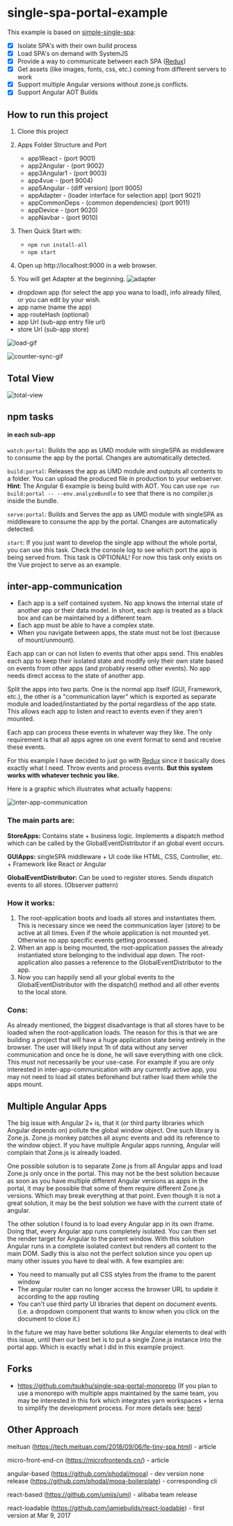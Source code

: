 # single-spa-portal-example
    
This example is based on [simple-single-spa](https://github.com/CanopyTax/single-spa):

- [x] Isolate SPA's with their own build process
- [x] Load SPA's on demand with SystemJS
- [x] Provide a way to communicate between each SPA ([Redux](https://redux.js.org/))
- [x] Get assets (like images, fonts, css, etc.) coming from different servers to work
- [x] Support multiple Angular versions without zone.js conflicts.
- [x] Support Angular AOT Builds

## How to run this project

1. Clone this project
2. Apps Folder Structure and Port
    
    - app1React - (port 9001)
    - app2Angular - (port 9002)
    - app3Angular1 - (port 9003)
    - app4vue - (port 9004)
    - app5Angular - (diff version) (port 9005)
    - appAdapter  -  (loader interface for selection app) (port 9021)
    - appCommonDeps - (common dependencies) (port 9011)
    - appDevice - (port 9020)
    - appNavbar - (port 9010)
    
  
3. Then Quick Start with:
   - `npm run install-all`
   - `npm start`
4. Open up http://localhost:9000 in a web browser.

5. You will get Adapter at the beginning.
![adapter](docs/adapter.png "adapter")

- dropdown app (for select the app you wana to load), info already filled, or you can edit by your wish.
- app name (name the app)
- app routeHash (optional)
- app Url (sub-app entry file url)
- store Url (sub-app store)


![load-gif](docs/load-gif.gif "load-gif")

![counter-sync-gif](docs/counter-communication.gif "counter-sync-gif")

## Total View
![total-view](docs/total-view.jpg "total-view")

## npm tasks

 #### in each sub-app
 
`watch:portal`: Builds the app as UMD module with singleSPA as middleware to consume the app by the portal. Changes are automatically detected.

`build:portal`: Releases the app as UMD module and outputs all contents to a folder. You can upload the produced file in production to your webserver. **Hint**: The Angular 6 example is being build with AOT. You can use `npm run build:portal -- --env.analyzeBundle` to see that there is no compiler.js inside the bundle.

`serve:portal`: Builds and Serves the app as UMD module with singleSPA as middleware to consume the app by the portal. Changes are automatically detected.

`start`: If you just want to develop the single app without the whole portal, you can use this task. Check the console log to see which port the app is being served from. This task is OPTIONAL! For now this task only exists on the Vue project to serve as an example.

## inter-app-communication

- Each app is a self contained system. No app knows the internal state of another app or their data model. In short, each app is treated as a black box and can be maintained by a different team. 
- Each app must be able to have a complex state. 
- When you navigate between apps, the state must not be lost (because of mount/unmount).

Each app can or can not listen to events that other apps send. This enables each app to keep their isolated state and modify only their own state based on events from other apps (and probably resend other events). No app needs direct access to the state of another app.

Split the apps into two parts. One is the normal app itself (GUI, Framework, etc.), the other is a "communication layer" which is exported as separate module and loaded/instantiated by the portal regardless of the app state. This allows each app to listen and react to events even if they aren't mounted.

Each app can process these events in whatever way they like. The only requirement is that all apps agree on one event format to send and receive these events.

For this example I have decided to just go with [Redux](https://redux.js.org/) since it basically does exactly what I need. Throw events and process events. **But this system works with whatever technic you like.**

Here is a graphic which illustrates what actually happens:

![inter-app-communication](docs/inter-app-communication.jpg "inter-app-communication")

### The main parts are:

**StoreApps:** Contains state + business logic. Implements a dispatch method which can be called by the GlobalEventDistributor if an global event occurs.

**GUIApps:** singleSPA middleware + UI code like HTML, CSS, Controller, etc. + Framework like React or Angular

**GlobalEventDistributor:** Can be used to register stores. Sends dispatch events to all stores. (Observer pattern)

### How it works:
1. The root-application boots and loads all stores and instantiates them. This is necessary since we need the communication layer (store) to be active at all times. Even if the whole application is not mounted yet. Otherwise no app specific events getting processed.
2. When an app is being mounted, the root-application passes the already instantiated store belonging to the individual app down. The root-application also passes a reference to the GlobalEventDistributor to the app. 
3. Now you can happily send all your global events to the GlobalEventDistributor with the dispatch() method and all other events to the local store.

### Cons:
As already mentioned, the biggest disadvantage is that all stores have to be loaded when the root-application loads. The reason for this is that we are building a project that will have a huge application state being entirely in the browser. The user will likely input 1h of data without any server communication and once he is done, he will save everything with one click. 
This must not necessarily be your use-case. For example if you are only interested in inter-app-communication with any currently active app, you may not need to load all states beforehand but rather load them while the apps mount.  

## Multiple Angular Apps
The big issue with Angular 2+ is, that it (or third party libraries which Angular depends on) pollute the global window object. One such library is Zone.js. Zone.js monkey patches all async events and add its reference to the window object. If you have multiple Angular apps running, Angular will complain that Zone.js is already loaded.

One possible solution is to separate Zone.js from all Angular apps and load Zone.js only once in the portal. This may not be the best solution because as soon as you have multiple different Angular versions as apps in the portal, it may be possible that some of them require different Zone.js versions. Which may break everything at that point. Even though it is not a great solution, it may be the best solution we have with the current state of angular.

The other solution I found is to load every Angular app in its own iframe. Doing that, every Angular app runs completely isolated. You can then set the render target for Angular to the parent window. With this solution Angular runs in a complete isolated context but renders all content to the main DOM. Sadly this is also not the perfect solution since you open up many other issues you have to deal with. A few examples are: 
- You need to manually put all CSS styles from the iframe to the parent window 
- The angular router can no longer access the browser URL to update it according to the app routing 
- You can't use third party UI libraries that depent on document events. (i.e. a dropdown component that wants to know when you click on the document to close it.) 

In the future we may have better solutions like Angular elements to deal with this issue, until then our best bet is to put a single Zone.js instance into the portal app. Which is exactly what I did in this example project.

## Forks
- https://github.com/tsukhu/single-spa-portal-monorepo (If you plan to use a monorepo with multiple apps maintained by the same team, you may be interested in this fork which integrates yarn workspaces + lerna to simplify the development process. For more details see: [here](https://github.com/me-12/single-spa-portal-example/issues/45))

## Other Approach
meituan (https://tech.meituan.com/2018/09/06/fe-tiny-spa.html)   - article 

micro-front-end-cn (https://microfrontends.cn/)  - article 

angular-based (https://github.com/phodal/mooa)  - dev version none release
(https://github.com/phodal/mooa-boilerplate) - corresponding cli

react-based (https://github.com/umijs/umi) -  alibaba team release

react-loadable (https://github.com/jamiebuilds/react-loadable)  - first version at Mar 9, 2017
